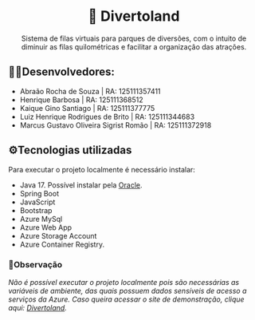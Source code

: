<h1 align="center">🎢 Divertoland</h1>

<p align="center">
    Sistema de filas virtuais para parques de diversões, com o intuito de diminuir as filas quilométricas e facilitar a organização das atrações.
</p>

## 🧑‍💻Desenvolvedores:
- Abraão Rocha de Souza | RA: 125111357411
- Henrique Barbosa | RA: 125111368512 
- Kaique Gino Santiago | RA: 125111377775 
- Luiz Henrique Rodrigues de Brito | RA: 125111344683
- Marcus Gustavo Oliveira Sigrist Romão | RA: 125111372918

## ⚙️Tecnologias utilizadas
Para executar o projeto localmente é necessário instalar:
- Java 17. Possível instalar pela [Oracle](https://www.oracle.com/java/technologies/downloads/#java17).
- Spring Boot
- JavaScript
- Bootstrap
- Azure MySql
- Azure Web App
- Azure Storage Account
- Azure Container Registry.



### **🚨Observação**
*Não é possível executar o projeto localmente pois são necessárias as variáveis de ambiente, das quais possuem dados sensíveis de acesso a serviços da Azure. Caso queira acessar o site de demonstração, clique aqui: [Divertoland](https://divertoland.azurewebsites.net).*
